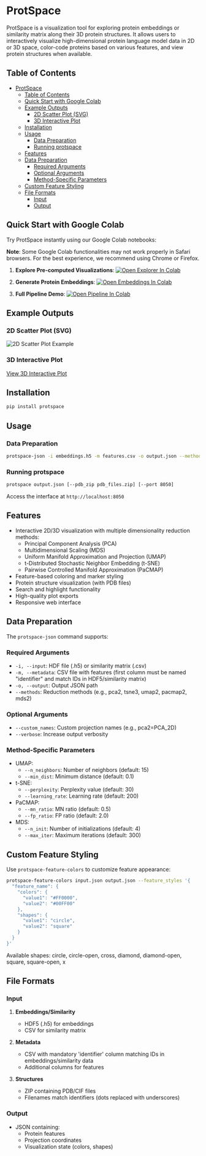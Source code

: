 # ProtSpace

ProtSpace is a visualization tool for exploring protein embeddings or similarity matrix along their 3D protein structures. It allows users to interactively visualize high-dimensional protein language model data in 2D or 3D space, color-code proteins based on various features, and view protein structures when available.

## Table of Contents

- [ProtSpace](#protspace)
  - [Table of Contents](#table-of-contents)
  - [Quick Start with Google Colab](#quick-start-with-google-colab)
  - [Example Outputs](#example-outputs)
    - [2D Scatter Plot (SVG)](#2d-scatter-plot-svg)
    - [3D Interactive Plot](#3d-interactive-plot)
  - [Installation](#installation)
  - [Usage](#usage)
    - [Data Preparation](#data-preparation)
    - [Running protspace](#running-protspace)
  - [Features](#features)
  - [Data Preparation](#data-preparation-1)
    - [Required Arguments](#required-arguments)
    - [Optional Arguments](#optional-arguments)
    - [Method-Specific Parameters](#method-specific-parameters)
  - [Custom Feature Styling](#custom-feature-styling)
  - [File Formats](#file-formats)
    - [Input](#input)
    - [Output](#output)

## Quick Start with Google Colab

Try ProtSpace instantly using our Google Colab notebooks:

**Note**: Some Google Colab functionalities may not work properly in Safari browsers. For the best experience, we recommend using Chrome or Firefox.

1. **Explore Pre-computed Visualizations**:
[![Open Explorer In Colab](https://colab.research.google.com/assets/colab-badge.svg)](https://colab.research.google.com/github/tsenoner/protspace/blob/main/examples/notebook/Explore_ProtSpace.ipynb)

2. **Generate Protein Embeddings**:
[![Open Embeddings In Colab](https://colab.research.google.com/assets/colab-badge.svg)](https://colab.research.google.com/github/tsenoner/protspace/blob/main/examples/notebook/ClickThrough_GenerateEmbeddings.ipynb)

3. **Full Pipeline Demo**:
[![Open Pipeline In Colab](https://colab.research.google.com/assets/colab-badge.svg)](https://colab.research.google.com/github/tsenoner/protspace/blob/main/examples/notebook/Run_ProtSpace.ipynb)

## Example Outputs

### 2D Scatter Plot (SVG)

![2D Scatter Plot Example](https://tsenoner.github.io/protspace/examples/out/toxins/protein_category_umap.svg)

### 3D Interactive Plot

[View 3D Interactive Plot](https://tsenoner.github.io/protspace/examples/out/3FTx/UMAP3_major_group.html)

## Installation

```bash
pip install protspace
```

## Usage

### Data Preparation

```bash
protspace-json -i embeddings.h5 -m features.csv -o output.json --methods pca3 umap2 tsne2
```

### Running protspace

```bash
protspace output.json [--pdb_zip pdb_files.zip] [--port 8050]
```

Access the interface at `http://localhost:8050`

## Features

- Interactive 2D/3D visualization with multiple dimensionality reduction methods:
  - Principal Component Analysis (PCA)
  - Multidimensional Scaling (MDS)
  - Uniform Manifold Approximation and Projection (UMAP)
  - t-Distributed Stochastic Neighbor Embedding (t-SNE)
  - Pairwise Controlled Manifold Approximation (PaCMAP)
- Feature-based coloring and marker styling
- Protein structure visualization (with PDB files)
- Search and highlight functionality
- High-quality plot exports
- Responsive web interface

## Data Preparation

The `protspace-json` command supports:

### Required Arguments

- `-i, --input`: HDF file (.h5) or similarity matrix (.csv)
- `-m, --metadata`: CSV file with features (first column must be named "identifier" and match IDs in HDF5/similarity matrix)
- `-o, --output`: Output JSON path
- `--methods`: Reduction methods (e.g., pca2, tsne3, umap2, pacmap2, mds2)

### Optional Arguments

- `--custom_names`: Custom projection names (e.g., pca2=PCA_2D)
- `--verbose`: Increase output verbosity

### Method-Specific Parameters

- UMAP:
  - `--n_neighbors`: Number of neighbors (default: 15)
  - `--min_dist`: Minimum distance (default: 0.1)
- t-SNE:
  - `--perplexity`: Perplexity value (default: 30)
  - `--learning_rate`: Learning rate (default: 200)
- PaCMAP:
  - `--mn_ratio`: MN ratio (default: 0.5)
  - `--fp_ratio`: FP ratio (default: 2.0)
- MDS:
  - `--n_init`: Number of initializations (default: 4)
  - `--max_iter`: Maximum iterations (default: 300)

## Custom Feature Styling

Use `protspace-feature-colors` to customize feature appearance:

```bash
protspace-feature-colors input.json output.json --feature_styles '{
  "feature_name": {
    "colors": {
      "value1": "#FF0000",
      "value2": "#00FF00"
    },
    "shapes": {
      "value1": "circle",
      "value2": "square"
    }
  }
}'
```

Available shapes: circle, circle-open, cross, diamond, diamond-open, square, square-open, x

## File Formats

### Input

1. **Embeddings/Similarity**
   - HDF5 (.h5) for embeddings
   - CSV for similarity matrix

2. **Metadata**
   - CSV with mandatory 'identifier' column matching IDs in embeddings/similarity data
   - Additional columns for features

3. **Structures**
   - ZIP containing PDB/CIF files
   - Filenames match identifiers (dots replaced with underscores)

### Output

- JSON containing:
  - Protein features
  - Projection coordinates
  - Visualization state (colors, shapes)